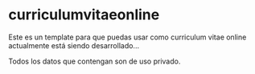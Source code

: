 # curriculumvitaeonline

Este es un template para que puedas usar como curriculum vitae online actualmente está siendo desarrollado...

Todos los datos que contengan son de uso privado.
